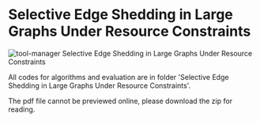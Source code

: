 # Selective Edge Shedding in Large Graphs Under Resource Constraints
![tool-manager](https://www.zybuluo.com/static/img/toolbar-reader.jpg)
<i class="icon-list"></i>Selective Edge Shedding in Large Graphs Under Resource Constraints

<i class="icon-file"></i>All codes for algorithms and evaluation are in folder 'Selective Edge Shedding in Large Graphs Under Resource Constraints'.

<i class="icon-book"></i>The pdf file cannot be previewed online, please download the zip for reading.
